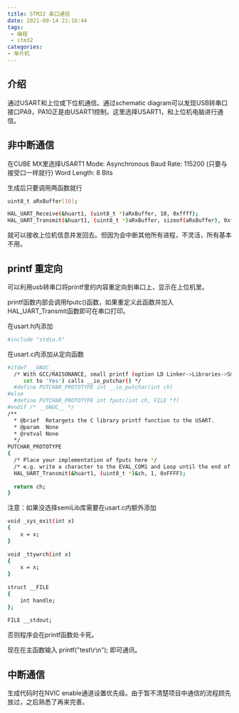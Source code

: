 ```yaml
---
title: STM32 串口通信
date: 2021-09-14 22:16:44
tags:
 - 编程
 - stm32
categories: 
- 单片机
---
```


## 介绍

通过USART和上位或下位机通信。通过schematic diagram可以发现USB转串口接口PA9，PA10正是由USART1控制。这里选择USART1，和上位机电脑进行通信。

<!-- more -->

## 非中断通信

在CUBE MX里选择USART1
Mode: Asynchronous
Baud Rate: 115200 (只要与接受口一样就行)
Word Length: 8 Bits

生成后只要调用两函数就行
``` Bash
uint8_t aRxBuffer[10];

HAL_UART_Receive(&huart1, (uint8_t *)aRxBuffer, 10, 0xffff);
HAL_UART_Transmit(&huart1, (uint8_t *)aRxBuffer, sizeof(aRxBuffer), 0xffff);
```

就可以接收上位机信息并发回去。但因为会中断其他所有进程，不灵活，所有基本不用。

## printf 重定向

可以利用usb转串口将printf里的内容重定向到串口上，显示在上位机里。

printf函数内部会调用fputc()函数，如果重定义此函数并加入HAL_UART_Transmit函数即可在串口打印。

在usart.h内添加
``` Bash
#include "stdio.h"
```

在usart.c内添加从定向函数
``` Bash
#ifdef __GNUC__
  /* With GCC/RAISONANCE, small printf (option LD Linker->Libraries->Small printf
     set to 'Yes') calls __io_putchar() */
  #define PUTCHAR_PROTOTYPE int __io_putchar(int ch)
#else
  #define PUTCHAR_PROTOTYPE int fputc(int ch, FILE *f)
#endif /* __GNUC__ */
/**
  * @brief  Retargets the C library printf function to the USART.
  * @param  None
  * @retval None
  */
PUTCHAR_PROTOTYPE
{
  /* Place your implementation of fputc here */
  /* e.g. write a character to the EVAL_COM1 and Loop until the end of transmission */
  HAL_UART_Transmit(&huart1, (uint8_t *)&ch, 1, 0xFFFF);
  
  return ch;
}
```

注意：如果没选择semiLib库需要在usart.c内额外添加
``` Bash
void _sys_exit(int x)
{
    x = x;
}
 
void _ttywrch(int x)
{
    x = x;
}
 
struct __FILE
{
    int handle;
};
 
FILE __stdout;    
```

否则程序会在printf函数处卡死。

现在在主函数输入 printf("test\r\n"); 即可通讯。

## 中断通信

生成代码时在NVIC enable通道设置优先级。由于暂不清楚项目中通信的流程顾先放过，之后熟悉了再来完善。